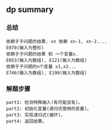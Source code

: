 ## dp summary

### 总结
```
依赖于子问题的结果. xn 依赖 xn-1, xn-2....
E070(输入为整形)
依赖于子问题的结果 和 一个变量x. 
E053(输入为数组), E121(输入为数组)
依赖于子问题的n个变量 x1,x2...
E746(输入为数组), E198(输入为数组)
```

### 解题步骤
```
part1: 检测特殊输入(有可能没有)。
part2: 初始化变量(递归式使用的变量)。
part3: 实现递归式(循环)。
part4: 返回结果。

```
